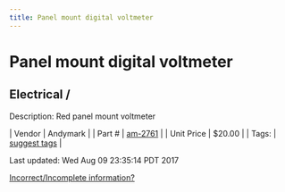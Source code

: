```yaml
---
title: Panel mount digital voltmeter
---
```


# Panel mount digital voltmeter
## Electrical / 
Description: 	Red panel mount voltmeter 

| Vendor | Andymark | 
| Part # | [am-2761](http://www.andymark.com/product-p/am-2761.htm) | 
| Unit Price | $20.00 | 
| Tags: | [suggest tags](https://docs.google.com/forms/d/e/1FAIpQLSeWyY8v3RgOty-MyWmh9U0iivNYN_molChYyS-0U-o-kOAv_g/viewform) | 

Last updated: Wed Aug 09 23:35:14 PDT 2017

 [Incorrect/Incomplete information?](https://docs.google.com/forms/d/e/1FAIpQLSeWyY8v3RgOty-MyWmh9U0iivNYN_molChYyS-0U-o-kOAv_g/viewform)
